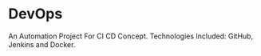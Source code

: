 # DevOps
An Automation Project For CI CD Concept. Technologies Included: GitHub, Jenkins and Docker.
